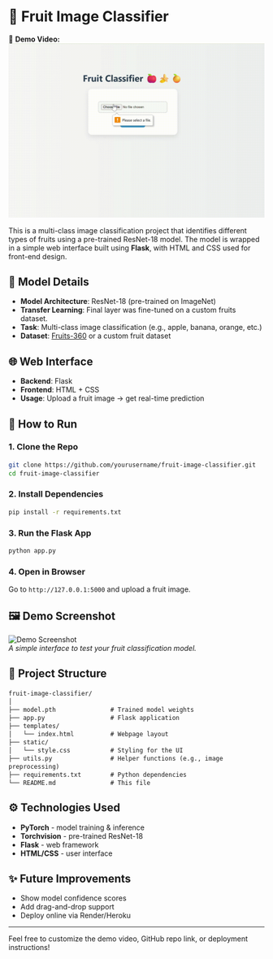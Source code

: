 # 🍓 Fruit Image Classifier

🎥 **Demo Video:**  
![Demo Video](Recording%202025-06-21%20133459.gif)

This is a multi-class image classification project that identifies different types of fruits using a pre-trained ResNet-18 model. The model is wrapped in a simple web interface built using **Flask**, with HTML and CSS used for front-end design.

## 🧠 Model Details

- **Model Architecture**: ResNet-18 (pre-trained on ImageNet)
- **Transfer Learning**: Final layer was fine-tuned on a custom fruits dataset.
- **Task**: Multi-class image classification (e.g., apple, banana, orange, etc.)
- **Dataset**: [Fruits-360](https://www.kaggle.com/moltean/fruits) or a custom fruit dataset

## 🌐 Web Interface

- **Backend**: Flask
- **Frontend**: HTML + CSS
- **Usage**: Upload a fruit image → get real-time prediction

## 🚀 How to Run

### 1. Clone the Repo
```bash
git clone https://github.com/yourusername/fruit-image-classifier.git
cd fruit-image-classifier
```

### 2. Install Dependencies
```bash
pip install -r requirements.txt
```

### 3. Run the Flask App
```bash
python app.py
```

### 4. Open in Browser
Go to `http://127.0.0.1:5000` and upload a fruit image.

## 🖼️ Demo Screenshot

![Demo Screenshot](demo.png)  
*A simple interface to test your fruit classification model.*

## 📁 Project Structure

```
fruit-image-classifier/
│
├── model.pth               # Trained model weights
├── app.py                  # Flask application
├── templates/
│   └── index.html          # Webpage layout
├── static/
│   └── style.css           # Styling for the UI
├── utils.py                # Helper functions (e.g., image preprocessing)
├── requirements.txt        # Python dependencies
└── README.md               # This file
```

## ⚙️ Technologies Used

- **PyTorch** - model training & inference
- **Torchvision** - pre-trained ResNet-18
- **Flask** - web framework
- **HTML/CSS** - user interface

## ✨ Future Improvements

- Show model confidence scores
- Add drag-and-drop support
- Deploy online via Render/Heroku

---

Feel free to customize the demo video, GitHub repo link, or deployment instructions!
